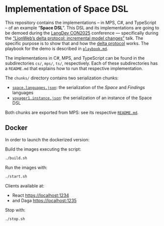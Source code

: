 # Implementation of Space DSL

This repository contains the implementations – in MPS, C#, and TypeScript – of an example “**Space DSL**”.
This DSL and its implementations are going to be demoed during the [LangDev CON2025](https://langdevcon.org) conference — specifically during the [“LionWeb’s delta protocol: incremental model changes”](https://langdevcon.org/2025/abstracts#20) talk.
The specific purpose is to show that and how the [delta protocol](https://github.com/LionWeb-io/specification/blob/main/delta/delta-api.adoc) works.
The playbook for the demo is described in [`playbook.md`](./playbook.md).

The implementations in C#, MPS, and TypeScript can be found in the subdirectories `cs/`, `mps/`, `ts/`, respectively.
Each of these subdirectories has a `README.md` that explains how to run that respective implementation.

The `chunks/` directory contains two serialization chunks:

* [`space.languages.json`](./chunks/space.languages.json): the serialization of the *Space* and *Findings* languages
* [`voyager1.instance.json`](./chunks/voyager1.instance.json): the serialization of an instance of the Space DSL

Both chunks are exported from MPS: see its respective [`README.md`](./mps/README.md).

## Docker

In order to launch the dockerized version:

Build the images executing the script:

```bash
./build.sh
```

Run the images with:

```bash
./start.sh
```

Clients available at:

* React <https://localhost:1234>
* and Daga <https://localhost:1235>

Stop with:

```bash
./stop.sh
```
